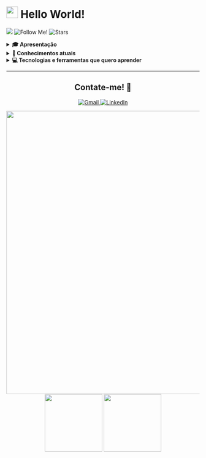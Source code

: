 <h1>
    <img src="https://user-images.githubusercontent.com/74038190/212284087-bbe7e430-757e-4901-90bf-4cd2ce3e1852.gif" width="30">
    Hello World!
</h1>


<img src="https://hits.seeyoufarm.com/api/count/incr/badge.svg?url=https%3A%2F%2Fgithub.com%2Fvcaard%2Fhit-counter&count_bg=%2379C83D&title_bg=%23000000&icon=codeigniter.svg&icon_color=%23E7E7E7&title=HITS&edge_flat=false"
    />
<img
    alt="Follow Me!"
    title="Follow me!"
    src="https://img.shields.io/github/followers/vcaard?style=flat&logo=github&logoColor=white&label=Followers&labelColor=black&color=yellow"
/>
<img
    alt="Stars"
    title="Stars"
    src="https://img.shields.io/github/stars/vcaard?style=flat&logo=spreaker&logoColor=white&label=Stars&labelColor=black"
/>

<details>
    <summary><b>🎓 Apresentação</b></summary>
        <p>

Olá! Me chamo Vinícius, tenho 19 anos e atualmente estou cursando **Análise e Desenvolvimento de Sistemas**, sempre fui apaixonado por computadores e tecnologia e desperto curiosidade em saber como tudo funciona e respectivamente resolver problemas. Agora com a oportunidade da faculdade, estou me especializando em **desenvolvimento de software** e **back-end**, utilizando **Python** e frameworks como **Django** e **Flask**, mas em breve pretendo aprender Java e Springboot e migrar para essas tecnologias.

No momento, meu objetivo é arrumar um **estágio** para adquirir experiência participando de projetos reais e aprimorando meu conhecimento prático, contribuindo com soluções eficientes. Abaixo você pode conferir meus conhecimentos atuais.

<br>
</p>
</details>
<details>
<summary><b>👤 Conhecimentos atuais</b></summary>
<p>
<br>
<img
    alt="Python"
    title="Python"
    src="https://img.shields.io/badge/Python-3776AB?style=for-the-badge&logo=python&logoColor=white"
/>
<img
    alt="Django"
    title="Django"
    src="https://img.shields.io/badge/Django-092E20?style=for-the-badge&logo=django&logoColor=white"
/>
<img
    alt="Flask"
    title="Flask"
    src="https://img.shields.io/badge/Flask-000000?style=for-the-badge&logo=flask&logoColor=white"
/>
<img
    alt="MySQL"
    title="MySQL"
    src="https://img.shields.io/badge/MySQL-00000F?style=for-the-badge&logo=mysql&logoColor=white"
/>
<img
    alt="Git"
    title="Git"
    src="https://img.shields.io/badge/GIT-E44C30?style=for-the-badge&logo=git&logoColor=white"
/>
<img
    alt="HTML5"
    title="HTML5"
    src="https://img.shields.io/badge/HTML5-E34F26?style=for-the-badge&logo=html5&logoColor=white"
/>
<img
    alt="CSS3"
    title="CSS3"
    src="https://img.shields.io/badge/CSS3-1572B6?style=for-the-badge&logo=css3&logoColor=white"
/>

Também estou concluindo o curso de [**Scientific Computing with Python**](https://www.freecodecamp.org/learn/scientific-computing-with-python/) no [**FreeCodeCamp***](https://www.freecodecamp.org/) 
#### **Idiomas:** Inglês intermediário* (progredindo para avançado) - Espanhol básico 
<br>
</p>
</details>
<details>
<summary><b>💻 Tecnologias e ferramentas que quero aprender</b></summary>
<p>
<br>
<img
    alt="C"
    title="C"
    src="https://img.shields.io/badge/C-00599C?style=for-the-badge&logo=c&logoColor=white"
/>
<img
    alt="Golang"
    title="Golang"
    src="https://img.shields.io/badge/Go-00ADD8?style=for-the-badge&logo=go&logoColor=white"
/>
<img
    alt="Java"
    title="Java"
    src="https://img.shields.io/badge/Java-ED8B00?style=for-the-badge&logo=openjdk&logoColor=white"
/>
<img
    alt="SpringBoot"
    title="SpringBoot"
    src="https://img.shields.io/badge/Spring_Boot-6DB33F?style=for-the-badge&logo=spring-boot&logoColor=white"
/>
<img
    alt="Kotlin"
    title="Kotlin"
    src="https://img.shields.io/badge/Kotlin-B125EA?style=for-the-badge&logo=kotlin&logoColor=white"
/>
<img
    alt="Javascript"
    title="Javascript"
    src="https://img.shields.io/badge/JavaScript-F7DF1E?style=for-the-badge&logo=javascript&logoColor=black"
/>
<img
    alt="Typescript"
    title="Typescript"
    src="https://img.shields.io/badge/TypeScript-007ACC?style=for-the-badge&logo=typescript&logoColor=white"
/>
<img
    alt="Node.js"
    title="Node.js"
    src="https://img.shields.io/badge/Node.js-43853D?style=for-the-badge&logo=node.js&logoColor=white"
/>
<img
    alt="PostgreSQL"
    title="PostgreSQL"
    src="https://img.shields.io/badge/PostgreSQL-316192?style=for-the-badge&logo=postgresql&logoColor=white"
/>
<img
    alt="Docker"
    title="Docker"
    src="https://img.shields.io/badge/Docker-2CA5E0?style=for-the-badge&logo=docker&logoColor=white"
/>
<img
    alt="Amazon Web Services"
    title="Amazon Web Services"
    src="https://img.shields.io/badge/Amazon_AWS-FF9900?style=for-the-badge&logo=amazonaws&logoColor=white"
/>
<img
    alt="Google Cloud"
    title="Google Cloud"
    src="https://img.shields.io/badge/Google_Cloud-4285F4?style=for-the-badge&logo=google-cloud&logoColor=white"
/>
</p>
</details>

---
<div align="center">
    <h2>Contate-me! 💬</h2>
</div>

<p align="center">
<a href="mailto:vinicardmiranda@gmail.com">
    <img
        alt="Gmail"
        title="Meu Gmail"
        src="https://img.shields.io/badge/Envie%20um-Email-EA4335?style=for-the-badge&logo=gmail&logoColor=white&labelColor=black"
    />
</a>
<a href="https://www.linkedin.com/in/viniciuscarddoso/" target="_blank">
    <img
        alt="LinkedIn"
        title="Meu LinkedIn"
        src="https://img.shields.io/badge/Acesse%20o%20meu-LinkedIn-5DACDF?style=for-the-badge&logo=inspire&logoColor=white&labelColor=black"
    />
</a>
</p>

<p align="center">
    <img 
        src="https://user-images.githubusercontent.com/74038190/212284158-e840e285-664b-44d7-b79b-e264b5e54825.gif"
        width="738"
    />
    <img 
        src="https://github-readme-stats.vercel.app/api?username=vcaard&show_icons=true&theme=highcontrast&hide_border=true&rank_icon=github&hide=issues,contribs&show=discussions_started&title_color=ffec00&icon_color=ff0000&ring_color=ffec00&include_all_commits=true"
        height="150px"
    />
    <img 
        src="https://github-readme-stats.vercel.app/api/top-langs/?username=vcaard&layout=compact&hide_border=true&theme=highcontrast"
        height="150px"
    />
</p>
